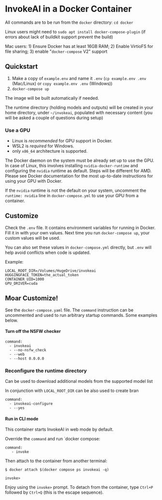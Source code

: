 # InvokeAI in a Docker Container

All commands are to be run from the `docker` directory: `cd docker`

Linux users might need to  `sudo apt install docker-compose-plugin` (if errors about lack of buildkit support prevent the build)

Mac users: 1) Ensure Docker has at least 16GB RAM; 2) Enable VirtioFS for file sharing; 3) enable "`docker-compose` V2" support

## Quickstart

1. Make a copy of `example.env` and name it `.env` (`cp example.env .env` (Mac/Linux) or `copy example.env .env` (Windows))
2. `docker-compose up`

The image will be built automatically if needed.

The runtime directory (holding models and outputs) will be created in your home directory, under `~/invokeai`, populated with necessary content (you will be asked a couple of questions during setup)

### Use a GPU

- Linux is *recommended* for GPU support in Docker.
- WSL2 is *required* for Windows.
- only `x86_64` architecture is supported.

The Docker daemon on the system must be already set up to use the GPU. In case of Linux, this involves installing `nvidia-docker-runtime` and configuring the `nvidia` runtime as default. Steps will be different for AMD. Please see Docker documentation for the most up-to-date instructions for using your GPU with Docker.

If the `nvidia` runtime is not the default on your system, uncomment the `runtime: nvidia` line in `docker-compose.yml` to use your GPU from a container.

## Customize

Check the `.env` file. It contains environment variables for running in Docker. Fill it in with your own values. Next time you run `docker-compose up`, your custom values will be used.

You can also set these values in `docker-compose.yml` directly, but `.env` will help avoid conflicts when code is updated.

Example:

```
LOCAL_ROOT_DIR=/Volumes/HugeDrive/invokeai
HUGGINGFACE_TOKEN=the_actual_token
CONTAINER_UID=1000
GPU_DRIVER=cuda
```

## Moar Customize!

See the `docker-compose.yaml` file. The `command` instruction can be uncommented and used to run arbitrary startup commands. Some examples below.


#### Turn off the NSFW checker

```
command:
  - invokeai
  - --no-nsfw_check
  - --web
  - --host 0.0.0.0
```


### Reconfigure the runtime directory

Can be used to download additional models from the supported model list

In conjunction with `LOCAL_ROOT_DIR` can be also used to create bran

```
command:
  - invokeai-configure
  - --yes
```


#### Run in CLI mode

This container starts InvokeAI in web mode by default.

Override the `command` and run `docker compose:

```
command:
   - invoke
```

Then attach to the container from another terminal:

```
$ docker attach $(docker compose ps invokeai -q)

invoke>
```

Enjoy using the `invoke>` prompt. To detach from the container, type `Ctrl+P` followed by `Ctrl+Q` (this is the escape sequence).
